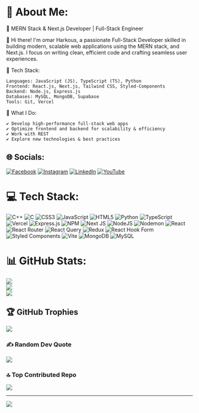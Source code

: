 # 💫 About Me:
🚀 MERN Stack & Next.js Developer | Full-Stack Engineer

👋 Hi there! I'm omar Harkous, a passionate Full-Stack Developer skilled in building modern, scalable web applications using the MERN stack, and Next.js. I focus on writing clean, efficient code and crafting seamless user experiences.

🔹 Tech Stack:

    Languages: JavaScript (JS), TypeScript (TS), Python
    Frontend: React.js, Next.js, Tailwind CSS, Styled-Components
    Backend: Node.js, Express.js
    Databases: MySQL, MongoDB, Supabase
    Tools: Git, Vercel

🌟 What I Do:

    ✔️ Develop high-performance full-stack web apps
    ✔️ Optimize frontend and backend for scalability & efficiency
    ✔️ Work with REST 
    ✔️ Explore new technologies & best practices


## 🌐 Socials:
[![Facebook](https://img.shields.io/badge/Facebook-%231877F2.svg?logo=Facebook&logoColor=white)](https://facebook.com/omar.harkouss.3) [![Instagram](https://img.shields.io/badge/Instagram-%23E4405F.svg?logo=Instagram&logoColor=white)](https://instagram.com/harkoussomar) [![LinkedIn](https://img.shields.io/badge/LinkedIn-%230077B5.svg?logo=linkedin&logoColor=white)](https://linkedin.com/in/omar-harkouss-2071b9304) [![YouTube](https://img.shields.io/badge/YouTube-%23FF0000.svg?logo=YouTube&logoColor=white)](https://youtube.com/@UC23X33N--0a6hn7e55i3uYg) 

# 💻 Tech Stack:
![C++](https://img.shields.io/badge/c++-%2300599C.svg?style=for-the-badge&logo=c%2B%2B&logoColor=white) ![C](https://img.shields.io/badge/c-%2300599C.svg?style=for-the-badge&logo=c&logoColor=white) ![CSS3](https://img.shields.io/badge/css3-%231572B6.svg?style=for-the-badge&logo=css3&logoColor=white) ![JavaScript](https://img.shields.io/badge/javascript-%23323330.svg?style=for-the-badge&logo=javascript&logoColor=%23F7DF1E) ![HTML5](https://img.shields.io/badge/html5-%23E34F26.svg?style=for-the-badge&logo=html5&logoColor=white) ![Python](https://img.shields.io/badge/python-3670A0?style=for-the-badge&logo=python&logoColor=ffdd54) ![TypeScript](https://img.shields.io/badge/typescript-%23007ACC.svg?style=for-the-badge&logo=typescript&logoColor=white) ![Vercel](https://img.shields.io/badge/vercel-%23000000.svg?style=for-the-badge&logo=vercel&logoColor=white) ![Express.js](https://img.shields.io/badge/express.js-%23404d59.svg?style=for-the-badge&logo=express&logoColor=%2361DAFB) ![NPM](https://img.shields.io/badge/NPM-%23CB3837.svg?style=for-the-badge&logo=npm&logoColor=white) ![Next JS](https://img.shields.io/badge/Next-black?style=for-the-badge&logo=next.js&logoColor=white) ![NodeJS](https://img.shields.io/badge/node.js-6DA55F?style=for-the-badge&logo=node.js&logoColor=white) ![Nodemon](https://img.shields.io/badge/NODEMON-%23323330.svg?style=for-the-badge&logo=nodemon&logoColor=%BBDEAD) ![React](https://img.shields.io/badge/react-%2320232a.svg?style=for-the-badge&logo=react&logoColor=%2361DAFB) ![React Router](https://img.shields.io/badge/React_Router-CA4245?style=for-the-badge&logo=react-router&logoColor=white) ![React Query](https://img.shields.io/badge/-React%20Query-FF4154?style=for-the-badge&logo=react%20query&logoColor=white) ![Redux](https://img.shields.io/badge/redux-%23593d88.svg?style=for-the-badge&logo=redux&logoColor=white) ![React Hook Form](https://img.shields.io/badge/React%20Hook%20Form-%23EC5990.svg?style=for-the-badge&logo=reacthookform&logoColor=white) ![Styled Components](https://img.shields.io/badge/styled--components-DB7093?style=for-the-badge&logo=styled-components&logoColor=white) ![Vite](https://img.shields.io/badge/vite-%23646CFF.svg?style=for-the-badge&logo=vite&logoColor=white) ![MongoDB](https://img.shields.io/badge/MongoDB-%234ea94b.svg?style=for-the-badge&logo=mongodb&logoColor=white) ![MySQL](https://img.shields.io/badge/mysql-4479A1.svg?style=for-the-badge&logo=mysql&logoColor=white)
# 📊 GitHub Stats:
![](https://github-readme-stats.vercel.app/api?username=harkoussomar&theme=dark&hide_border=false&include_all_commits=false&count_private=false)<br/>
![](https://nirzak-streak-stats.vercel.app/?user=harkoussomar&theme=dark&hide_border=false)<br/>
![](https://github-readme-stats.vercel.app/api/top-langs/?username=harkoussomar&theme=dark&hide_border=false&include_all_commits=false&count_private=false&layout=compact)

## 🏆 GitHub Trophies
![](https://github-profile-trophy.vercel.app/?username=harkoussomar&theme=radical&no-frame=false&no-bg=true&margin-w=4)

### ✍️ Random Dev Quote
![](https://quotes-github-readme.vercel.app/api?type=horizontal&theme=radical)

### 🔝 Top Contributed Repo
![](https://github-contributor-stats.vercel.app/api?username=harkoussomar&limit=5&theme=dark&combine_all_yearly_contributions=true)

---
[![](https://visitcount.itsvg.in/api?id=harkoussomar&icon=0&color=0)](https://visitcount.itsvg.in)

<!-- Proudly created with GPRM ( https://gprm.itsvg.in ) -->
